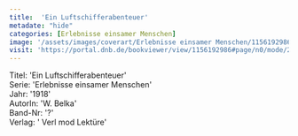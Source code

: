 ```yaml
---
title:  'Ein Luftschifferabenteuer'
metadate: "hide"
categories: [Erlebnisse einsamer Menschen]
image: '/assets/images/coverart/Erlebnisse einsamer Menschen/1156192986_00000010.jpg'
visit: 'https://portal.dnb.de/bookviewer/view/1156192986#page/n0/mode/2up'
---
```

Titel: 'Ein Luftschifferabenteuer' <br>
Serie: 'Erlebnisse einsamer Menschen' <br>
Jahr: '1918' <br>
AutorIn: 'W. Belka' <br>
Band-Nr: '?' <br>
Verlag: ' Verl mod Lektüre'